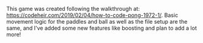 This game was created following the walkthrough at: https://codeheir.com/2019/02/04/how-to-code-pong-1972-1/. Basic movement logic for the paddles and ball
as well as the file setup are the same, and I've added some new features like boosting and plan to add a lot more!